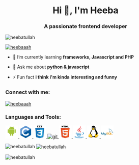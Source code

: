 <h1 align="center">Hi 👋, I'm Heeba</h1>
<h3 align="center">A passionate frontend developer</h3>

<p align="left"> <img src="https://komarev.com/ghpvc/?username=heebatullah&label=Profile%20views&color=0e75b6&style=flat" alt="heebatullah" /> </p>

<p align="left"> <a href="https://twitter.com/heebaaah" target="blank"><img src="https://img.shields.io/twitter/follow/heebaaah?logo=twitter&style=for-the-badge" alt="heebaaah" /></a> </p>

- 🌱 I’m currently learning **frameworks, Javascript and PHP**

- 💬 Ask me about **python & javascript**

- ⚡ Fun fact **i think i'm kinda interesting and funny**

<h3 align="left">Connect with me:</h3>
<p align="left">
<a href="https://twitter.com/heebaaah" target="blank"><img align="center" src="https://raw.githubusercontent.com/rahuldkjain/github-profile-readme-generator/master/src/images/icons/Social/twitter.svg" alt="heebaaah" height="30" width="40" /></a>
</p>

<h3 align="left">Languages and Tools:</h3>
<p align="left"> <a href="https://developer.android.com" target="_blank" rel="noreferrer"> <img src="https://raw.githubusercontent.com/devicons/devicon/master/icons/android/android-original-wordmark.svg" alt="android" width="40" height="40"/> </a> <a href="https://www.cprogramming.com/" target="_blank" rel="noreferrer"> <img src="https://raw.githubusercontent.com/devicons/devicon/master/icons/c/c-original.svg" alt="c" width="40" height="40"/> </a> <a href="https://www.w3schools.com/css/" target="_blank" rel="noreferrer"> <img src="https://raw.githubusercontent.com/devicons/devicon/master/icons/css3/css3-original-wordmark.svg" alt="css3" width="40" height="40"/> </a> <a href="https://git-scm.com/" target="_blank" rel="noreferrer"> <img src="https://www.vectorlogo.zone/logos/git-scm/git-scm-icon.svg" alt="git" width="40" height="40"/> </a> <a href="https://www.w3.org/html/" target="_blank" rel="noreferrer"> <img src="https://raw.githubusercontent.com/devicons/devicon/master/icons/html5/html5-original-wordmark.svg" alt="html5" width="40" height="40"/> </a> <a href="https://www.java.com" target="_blank" rel="noreferrer"> <img src="https://raw.githubusercontent.com/devicons/devicon/master/icons/java/java-original.svg" alt="java" width="40" height="40"/> </a> <a href="https://www.linux.org/" target="_blank" rel="noreferrer"> <img src="https://raw.githubusercontent.com/devicons/devicon/master/icons/linux/linux-original.svg" alt="linux" width="40" height="40"/> </a> <a href="https://www.mysql.com/" target="_blank" rel="noreferrer"> <img src="https://raw.githubusercontent.com/devicons/devicon/master/icons/mysql/mysql-original-wordmark.svg" alt="mysql" width="40" height="40"/> </a> </p>

<p><img align="left" src="https://github-readme-stats.vercel.app/api/top-langs?username=heebatullah&show_icons=true&locale=en&layout=compact" alt="heebatullah" /></p>

<p>&nbsp;<img align="center" src="https://github-readme-stats.vercel.app/api?username=heebatullah&show_icons=true&locale=en" alt="heebatullah" /></p>

<p><img align="center" src="https://github-readme-streak-stats.herokuapp.com/?user=heebatullah&" alt="heebatullah" /></p>







